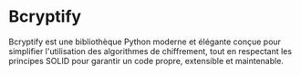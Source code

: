 # Bcryptify
Bcryptify est une bibliothèque Python moderne et élégante conçue pour simplifier l'utilisation des algorithmes de chiffrement, tout en respectant les principes SOLID pour garantir un code propre, extensible et maintenable.
